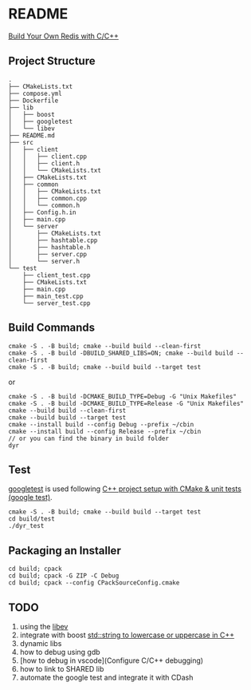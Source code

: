 README
====

[Build Your Own Redis with C/C++](https://build-your-own.org/redis/)

## Project Structure

```
.
├── CMakeLists.txt
├── compose.yml
├── Dockerfile
├── lib
│   ├── boost
│   ├── googletest
│   └── libev
├── README.md
├── src
│   ├── client
│   │   ├── client.cpp
│   │   ├── client.h
│   │   └── CMakeLists.txt
│   ├── CMakeLists.txt
│   ├── common
│   │   ├── CMakeLists.txt
│   │   ├── common.cpp
│   │   └── common.h
│   ├── Config.h.in
│   ├── main.cpp
│   └── server
│       ├── CMakeLists.txt
│       ├── hashtable.cpp
│       ├── hashtable.h
│       ├── server.cpp
│       └── server.h
└── test
    ├── client_test.cpp
    ├── CMakeLists.txt
    ├── main.cpp
    ├── main_test.cpp
    └── server_test.cpp
```

## Build Commands

```
cmake -S . -B build; cmake --build build --clean-first
cmake -S . -B build -DBUILD_SHARED_LIBS=ON; cmake --build build --clean-first
cmake -S . -B build; cmake --build build --target test
```
or
```
cmake -S . -B build -DCMAKE_BUILD_TYPE=Debug -G "Unix Makefiles"
cmake -S . -B build -DCMAKE_BUILD_TYPE=Release -G "Unix Makefiles"
cmake --build build --clean-first
cmake --build build --target test
cmake --install build --config Debug --prefix ~/cbin
cmake --install build --config Release --prefix ~/cbin
// or you can find the binary in build folder
dyr
```

## Test
[googletest](https://github.com/google/googletest) is used following [C++ project setup with CMake & unit tests (google test)](https://raymii.org/s/tutorials/Cpp_project_setup_with_cmake_and_unit_tests.html).
```
cmake -S . -B build; cmake --build build --target test
cd build/test
./dyr_test
```

## Packaging an Installer

```
cd build; cpack
cd build; cpack -G ZIP -C Debug
cd build; cpack --config CPackSourceConfig.cmake
```

## TODO

1. using the [libev](https://github.com/enki/libev)
2. integrate with boost [std::string to lowercase or uppercase in C++](https://raymii.org/s/snippets/std_string_to_lowercase_or_uppercase_in_cpp.html)
3. dynamic libs
4. how to debug using gdb
5. [how to debug in vscode](Configure C/C++ debugging)
6. how to link to SHARED lib
7. automate the google test and integrate it with CDash
